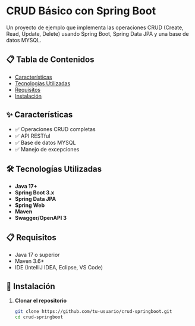 # CRUD Básico con Spring Boot

Un proyecto de ejemplo que implementa las operaciones CRUD (Create, Read, Update, Delete) usando Spring Boot, Spring Data JPA y una base de datos MYSQL.

## 📋 Tabla de Contenidos

- [Características](#características)
- [Tecnologías Utilizadas](#tecnologías-utilizadas)
- [Requisitos](#requisitos)
- [Instalación](#instalación)

## ✨ Características

- ✅ Operaciones CRUD completas
- ✅ API RESTful
- ✅ Base de datos MYSQL
- ✅ Manejo de excepciones

## 🛠 Tecnologías Utilizadas

- **Java 17+**
- **Spring Boot 3.x**
- **Spring Data JPA**
- **Spring Web**
- **Maven**
- **Swagger/OpenAPI 3**

## 📋 Requisitos

- Java 17 o superior
- Maven 3.6+
- IDE (IntelliJ IDEA, Eclipse, VS Code)

## 🚀 Instalación

1. **Clonar el repositorio**
   ```bash
   git clone https://github.com/tu-usuario/crud-springboot.git
   cd crud-springboot
